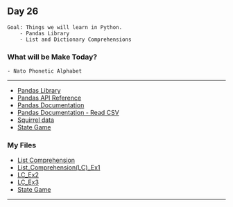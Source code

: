 ## Day 26

    Goal: Things we will learn in Python.
        - Pandas Library
        - List and Dictionary Comprehensions

### What will be Make Today?
    - Nato Phonetic Alphabet


----------------------------------------------------------------------------------------
- [Pandas Library](https://pandas.pydata.org/)
- [Pandas API Reference](https://pandas.pydata.org/docs/reference/index.html)
- [Pandas Documentation](https://pandas.pydata.org/docs/)
- [Pandas Documentation - Read CSV](https://pandas.pydata.org/docs/reference/api/pandas.read_csv.html)
- [Squirrel data](https://data.cityofnewyork.us/Environment/2018-Central-Park-Squirrel-Census-Squirrel-Data/vfnx-vebw)
- [State Game](https://www.sporcle.com/games/g/states)

### My Files

- [List Comprehension](List_Comprihension.py)
- [List_Comprehension(LC)_Ex1](List_Comprehension(LC)_Ex1.py)
- [LC_Ex2](LC_Ex2.py)
- [LC_Ex3](LC_Ex3/LC_Ex3.py)
- [State Game](State_Game/StateGame.py)
----------------------------------------------------------------------------------------
